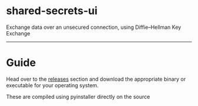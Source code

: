 # shared-secrets-ui
Exchange data over an unsecured connection, using Diffie–Hellman Key Exchange

---------------------------
# Guide
Head over to the [releases](https://github.com/TernaryFortress/shared-secrets-ui/releases/tag/release) section and download the appropriate binary or executable for your operating system.

These are compiled using pyinstaller directly on the source 
